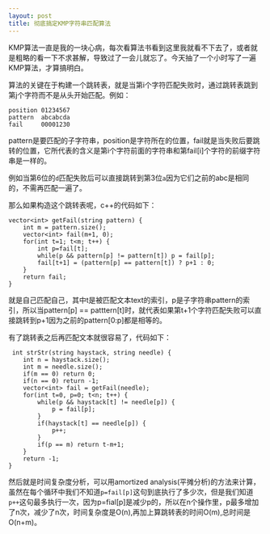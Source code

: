 ```yaml
---
layout: post
title: 彻底搞定KMP字符串匹配算法
---
```


KMP算法一直是我的一块心病，每次看算法书看到这里我就看不下去了，或者就是粗略的看一下不求甚解，导致过了一会儿就忘了。今天抽了一个小时写了一遍KMP算法，才算搞明白。

算法的关键在于构建一个跳转表，就是当第i个字符匹配失败时，通过跳转表跳到第j个字符而不是从头开始匹配。例如：

    position 01234567
    pattern  abcabcda
    fail     00001230
pattern是要匹配的子字符串，position是字符所在的位置，fail就是当失败后要跳转的位置，它所代表的含义是第i个字符前面的字符串和第fail[i]个字符的前缀字符串是一样的。

例如当第6位的`d`匹配失败后可以直接跳转到第3位`a`因为它们之前的abc是相同的，不需再匹配一遍了。

那么如果构造这个跳转表呢，c++的代码如下：

    vector<int> getFail(string pattern) {
        int m = pattern.size();
        vector<int> fail(m+1, 0);
        for(int t=1; t<m; t++) {
            int p=fail[t];
            while(p && pattern[p] != pattern[t]) p = fail[p];
            fail[t+1] = (pattern[p] == pattern[t]) ? p+1 : 0;
        }
        return fail;
    }
就是自己匹配自己，其中t是被匹配文本text的索引，p是子字符串pattern的索引，所以当pattern[p] == patttern[t]时，就代表如果第t+1个字符匹配失败可以直接跳转到p+1因为之前的pattern[0:p]都是相等的。
 
有了跳转表之后再匹配文本就很容易了，代码如下：
 
     int strStr(string haystack, string needle) {
        int n = haystack.size();
        int m = needle.size();
        if(m == 0) return 0;
        if(n == 0) return -1;
        vector<int> fail = getFail(needle);
        for(int t=0, p=0; t<n; t++) {
            while(p && haystack[t] != needle[p]) {
                p = fail[p];
            }
            if(haystack[t] == needle[p]) {
                p++;
            }
            if(p == m) return t-m+1;
        }
        return -1;
    }
然后就是时间复杂度分析，可以用amortized analysis(平摊分析)的方法来计算，虽然在每个循环中我们不知道`p=fail[p]`这句到底执行了多少次，但是我们知道`p++`这句最多执行一次，因为p=fial[p]是减少p的，所以在n个操作里，p最多增加了n次，减少了n次，时间复杂度是O(n),再加上算跳转表的时间O(m),总时间是O(n+m)。
